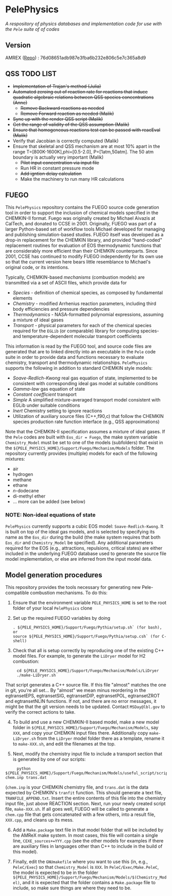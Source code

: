 # PelePhysics
*A respository of physics databases and implementation code for use with the `Pele` suite of of codes*

## Version
AMREX ([Repo](https://github.com/AMReX-Codes/amrex)) : 76d08651adb987e3fba6b232e806c5e7c365a8d9


## QSS TODO LIST

- ~~Implementation of Trajan's method (Julia)~~
- ~~Automated zeroing out of reaction rate for reactions that induce quadratic algebraic relations between QSS species concentrations (Anne)~~
    - ~~Remove Backward reactions as needed~~
    - ~~Remove Forward reaction as needed (Malik)~~
- ~~Sync up with the render QSS script (Malik)~~
- ~~Get the range of validity of the QSS assumption (Malik)~~
- ~~Ensure that homogeneous reactions test can be passed with reacEval (Malik)~~
- Verify that Jacobian is correctly computed (Malik)
- Ensure that skeletal and QSS mechanism are at most 10% apart in the range T=[800K-1600K],phi=[0.5-2.0],  P=[1atm,50atm]. The 50 atm boundary is actually very important  (Malik)
    - ~~Pilot input concentration via input file~~
    - Run HR in constant pressure mode
    - ~~Add igntion delay calculation~~
    - Make the machinery to run many HR calculations



## FUEGO

This `PelePhysics` repository contains the FUEGO source code generation tool in order to support the inclusion of chemical models specified in the CHEMKIN-II format.  Fuego was originally created by Michael Aivazis at CalTech, and donated to CCSE in 2001.  Originally, FUEGO was part of a larger Python-based set of workflow tools Michael developed for managing and publishing simulation-based studies.  FUEGO itself was developed as a drop-in replacement for the CHEMKIN library, and provided "hand-coded" replacement routines for evaluation of EOS thermodynamic functions that are considerably more efficient than their CHEMKIN counterparts.  Since 2001, CCSE has continued to modify FUEGO independently for its own use so that the current version here bears little resemblance to Michael's original code, or its intentions.

Typically, CHEMKIN-based *mechanisms* (combustion models) are transmitted via a set of ASCII files, which provide data for
* *Species* - definition of chemical species, as composed by fundamental elements
* *Chemistry* - modified Arrhenius reaction parameters, including third body efficiencies and pressure dependencies
* *Thermodynamics* - NASA-formatted polynomial expressions, assuming a mixture of ideal gases
* *Transport* - physical parameters for each of the chemical species required for the `EGLib` (or comparable) library for computing species- and temperature-dependent molecular transport coefficients

This information is read by the FUEGO tool, and source code files are generated that are to linked directly into an executable in the `Pele` code suite in order to provide data and functions necessary to evaluate chemistry, transport and thermodynamic relationships. `PelePhysics` supports the following in addition to standard CHEMKIN style models:
* *Soave-Redlich-Kwong* real gas equation of state, implemented to be consistent with corresponding ideal gas model at suitable conditions
* *Gamma-law* gas equation of state
* *Constant coefficient* transport
* *Simple* A simplified mixture-averaged transport model consistent with EGLib under suitable conditions
* *Inert* Chemistry setting to ignore reactions
* Utilization of auxiliary source files (C++,f90,c) that follow the CHEMKIN species production rate function interface (e.g., QSS approximations)

Note that the CHEMKIN-II specification assumes a mixture of ideal gases.  If the `Pele` codes are built with `Eos_dir = Fuego`, the make system variable `Chemistry_Model` must be set to one of the models (subfolders) that exist in the `${PELE_PHYSICS_HOME}/Support/Fuego/Mechanism/Models` folder. The repository currently provides (multiple) models for each of the following mixtures:
* air
* hydrogen
* methane
* ethane
* *n*-dodecane
* di-methyl ether
* ... more can be added (see below)


### NOTE: Non-ideal equations of state

`PelePhysics` currently supports a cubic EOS model: `Soave-Redlich-Kwong`.  It is built on top of the ideal gas models, and is selected by specifying its name as the `Eos_dir` during the build (the make system requires that both `Eos_dir` and `Chemistry_Model` be specified).  Any additional parameters required for the EOS (e.g., attractions, repulsions, critical states) are either included in the underlying FUEGO database used to generate the source file model implementation, or else are inferred from the input model data.

## Model generation procedures
This repository provides the tools necessary for generating new Pele-compatible combustion mechanisms.  To do this:
1. Ensure that the environment variable `PELE_PHYSICS_HOME` is set to the root folder of your local `PelePhysics` clone

2. Set up the required FUEGO variables by doing
   ```
   . ${PELE_PHYSICS_HOME}/Support/Fuego/Pythia/setup.sh` (for bash), or
   source ${PELE_PHYSICS_HOME}/Support/Fuego/Pythia/setup.csh` (for C-shell)
   ```

3. Check that all is setup correctly by reproducing one of the existing C++ model files.  For example, to generate the `LiDryer` model for H2 combustion:
```
     cd ${PELE_PHYSICS_HOME}/Support/Fuego/Mechanism/Models/LiDryer  
     ./make-LiDryer.sh
```
   That script generates a C++ source file.  If this file "almost" matches the one in git, you're all set... By "almost" we mean minus reordering in the egtransetEPS, egtransetSIG, egtransetDIP, egtransetPOL, egtransetZROT and egtransetNLIN functions. If not, and there are no error messages, it might be that the git version needs to be updated.  Contact `MSDay@lbl.gov` to verify the correct actions to take.

4. To build and use a new CHEMKIN-II based model, make a new model folder in `${PELE_PHYSICS_HOME}/Support/Fuego/Mechanism/Models`,  say `XXX`, and copy your CHEMKIN input files there.  Additionally copy `make-LiDryer.sh` from the `LiDryer` model folder there as a template, rename it to `make-XXX.sh`, and edit the filenames at the top.

5. Next, modify the chemistry input file to include a transport section that is generated by one of our scripts:
```
     python ${PELE_PHYSICS_HOME}/Support/Fuego/Mechanism/Models/useful_script/script_trans.py chem.inp trans.dat
```
 (`chem.inp` is your CHEMKIN chemistry file, and `trans.dat` is the data expected by CHEMKIN's `tranfit` function.  This should generate a text file, `TRANFILE_APPEND.txt`. Insert the entire contents of this file into the chemistry input file, just above REACTION section. Next, run your newly created script file, `make-XXX.sh`.  If all goes well, FUEGO will be called to generate a `chem.cpp` file that gets concatenated with a few others, into a result file, `XXX.cpp`, and cleans up its mess.

6. Add a `Make.package` text file in that model folder that will be included by the AMReX make system.  In most cases, this file will contain a single line, `CEXE_sources+=YYY.cpp` (see the other models for examples if there are auxiliary files in languages other than C++ to include in the build of this model).  

7. Finally, edit the `GNUmakefile` where you want to use this (in, e.g., `PeleC/Exec`) so that `Chemistry_Model` is `XXX`.  In `PeleC/Exec/Make.PeleC`, the model is expected to be in the folder `${PELE_PHYSICS_HOME}/Support/Fuego/Mechanism/Models/$(Chemistry_Model)`, and it is expected that the folder contains a `Make.package` file to include, so make sure things are where they need to be.
